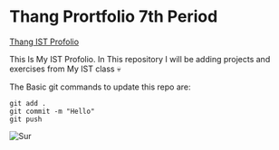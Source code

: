 # Thang Prortfolio 7th Period

[Thang IST Profolio](https://github.com/TH4NGSUT/ist-profolio-Thang.S)

This Is My IST Profolio. In This repository I will be adding projects and exercises from My IST class :skull:

The Basic git commands to update this repo are:
```
git add .
git commit -m "Hello"
git push
```

![Sur](https://media.tenor.com/wiMyvo8ZFN0AAAAj/pinguim-penguin.gif)
